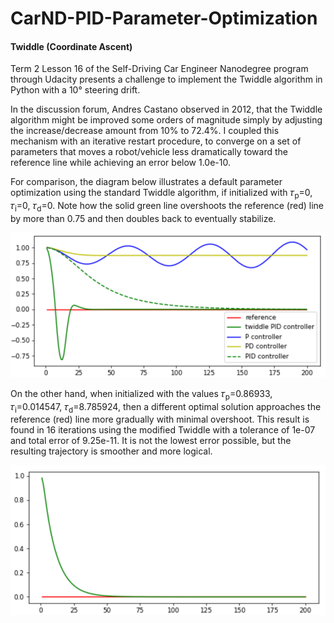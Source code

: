 # CarND-PID-Parameter-Optimization
#### Twiddle (Coordinate Ascent)

Term 2 Lesson 16 of the Self-Driving Car Engineer Nanodegree program through Udacity presents a challenge to implement the Twiddle algorithm in Python with a 10° steering drift.

In the discussion forum, Andres Castano observed in 2012, that the Twiddle algorithm might be improved some orders of magnitude simply by adjusting the increase/decrease amount from 10% to 72.4%. I coupled this mechanism with an iterative restart procedure, to converge on a set of parameters that moves a robot/vehicle less dramatically toward the reference line while achieving an error below 1.0e-10.

For comparison, the diagram below illustrates a default parameter optimization using the standard Twiddle algorithm, if initialized with 𝜏<sub>p</sub>=0, 𝜏<sub>i</sub>=0, 𝜏<sub>d</sub>=0. Note how the solid green line overshoots the reference (red) line by more than 0.75 and then doubles back to eventually stabilize.

![Reference](./images/PID-reference.png "Reference results")


On the other hand, when initialized with the values 𝜏<sub>p</sub>=0.86933, 𝜏<sub>i</sub>=0.014547, 𝜏<sub>d</sub>=8.785924, then a different optimal solution approaches the reference (red) line more gradually with minimal overshoot. This result is found in 16 iterations using the modified Twiddle with a tolerance of 1e-07 and total error of 9.25e-11. It is not the lowest error possible, but the resulting trajectory is smoother and more logical.

![Results](./images/PID-twiddled.png "Twiddle results")

